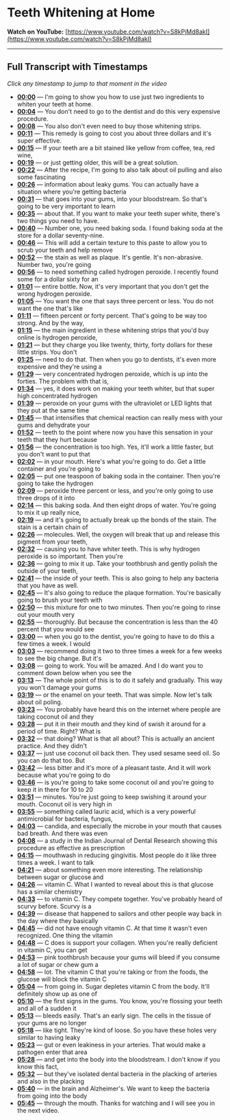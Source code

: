 # Teeth Whitening at Home

**Watch on YouTube:** [https://www.youtube.com/watch?v=S8kPjMd8akI](https://www.youtube.com/watch?v=S8kPjMd8akI)

---

## Full Transcript with Timestamps

*Click any timestamp to jump to that moment in the video*

- **[00:00](https://www.youtube.com/watch?v=S8kPjMd8akI&t=0s)** — I'm going to show you how to use just two ingredients to whiten your teeth at home.
- **[00:04](https://www.youtube.com/watch?v=S8kPjMd8akI&t=4s)** — You don't need to go to the dentist and do this very expensive procedure.
- **[00:08](https://www.youtube.com/watch?v=S8kPjMd8akI&t=8s)** — You also don't even need to buy those whitening strips.
- **[00:11](https://www.youtube.com/watch?v=S8kPjMd8akI&t=11s)** — This remedy is going to cost you about three dollars and it's super effective.
- **[00:15](https://www.youtube.com/watch?v=S8kPjMd8akI&t=15s)** — If your teeth are a bit stained like yellow from coffee, tea, red wine,
- **[00:19](https://www.youtube.com/watch?v=S8kPjMd8akI&t=19s)** — or just getting older, this will be a great solution.
- **[00:22](https://www.youtube.com/watch?v=S8kPjMd8akI&t=22s)** — After the recipe, I'm going to also talk about oil pulling and also some fascinating
- **[00:26](https://www.youtube.com/watch?v=S8kPjMd8akI&t=26s)** — information about leaky gums. You can actually have a situation where you're getting bacteria
- **[00:31](https://www.youtube.com/watch?v=S8kPjMd8akI&t=31s)** — that goes into your gums, into your bloodstream. So that's going to be very important to learn
- **[00:35](https://www.youtube.com/watch?v=S8kPjMd8akI&t=35s)** — about that. If you want to make your teeth super white, there's two things you need to have.
- **[00:40](https://www.youtube.com/watch?v=S8kPjMd8akI&t=40s)** — Number one, you need baking soda. I found baking soda at the store for a dollar seventy-nine.
- **[00:46](https://www.youtube.com/watch?v=S8kPjMd8akI&t=46s)** — This will add a certain texture to this paste to allow you to scrub your teeth and help remove
- **[00:52](https://www.youtube.com/watch?v=S8kPjMd8akI&t=52s)** — the stain as well as plaque. It's gentle. It's non-abrasive. Number two, you're going
- **[00:56](https://www.youtube.com/watch?v=S8kPjMd8akI&t=56s)** — to need something called hydrogen peroxide. I recently found some for a dollar sixty for an
- **[01:01](https://www.youtube.com/watch?v=S8kPjMd8akI&t=61s)** — entire bottle. Now, it's very important that you don't get the wrong hydrogen peroxide.
- **[01:05](https://www.youtube.com/watch?v=S8kPjMd8akI&t=65s)** — You want the one that says three percent or less. You do not want the one that's like
- **[01:11](https://www.youtube.com/watch?v=S8kPjMd8akI&t=71s)** — fifteen percent or forty percent. That's going to be way too strong. And by the way,
- **[01:15](https://www.youtube.com/watch?v=S8kPjMd8akI&t=75s)** — the main ingredient in these whitening strips that you'd buy online is hydrogen peroxide,
- **[01:21](https://www.youtube.com/watch?v=S8kPjMd8akI&t=81s)** — but they charge you like twenty, thirty, forty dollars for these little strips. You don't
- **[01:25](https://www.youtube.com/watch?v=S8kPjMd8akI&t=85s)** — need to do that. Then when you go to dentists, it's even more expensive and they're using a
- **[01:29](https://www.youtube.com/watch?v=S8kPjMd8akI&t=89s)** — very concentrated hydrogen peroxide, which is up into the forties. The problem with that is,
- **[01:34](https://www.youtube.com/watch?v=S8kPjMd8akI&t=94s)** — yes, it does work on making your teeth whiter, but that super high concentrated hydrogen
- **[01:39](https://www.youtube.com/watch?v=S8kPjMd8akI&t=99s)** — peroxide on your gums with the ultraviolet or LED lights that they put at the same time
- **[01:45](https://www.youtube.com/watch?v=S8kPjMd8akI&t=105s)** — that intensifies that chemical reaction can really mess with your gums and dehydrate your
- **[01:52](https://www.youtube.com/watch?v=S8kPjMd8akI&t=112s)** — teeth to the point where now you have this sensation in your teeth that they hurt because
- **[01:56](https://www.youtube.com/watch?v=S8kPjMd8akI&t=116s)** — the concentration is too high. Yes, it'll work a little faster, but you don't want to put that
- **[02:02](https://www.youtube.com/watch?v=S8kPjMd8akI&t=122s)** — in your mouth. Here's what you're going to do. Get a little container and you're going to
- **[02:05](https://www.youtube.com/watch?v=S8kPjMd8akI&t=125s)** — put one teaspoon of baking soda in the container. Then you're going to take the hydrogen
- **[02:09](https://www.youtube.com/watch?v=S8kPjMd8akI&t=129s)** — peroxide three percent or less, and you're only going to use three drops of it into
- **[02:14](https://www.youtube.com/watch?v=S8kPjMd8akI&t=134s)** — this baking soda. And then eight drops of water. You're going to mix it up really nice,
- **[02:19](https://www.youtube.com/watch?v=S8kPjMd8akI&t=139s)** — and it's going to actually break up the bonds of the stain. The stain is a certain chain of
- **[02:26](https://www.youtube.com/watch?v=S8kPjMd8akI&t=146s)** — molecules. Well, the oxygen will break that up and release this pigment from your teeth,
- **[02:32](https://www.youtube.com/watch?v=S8kPjMd8akI&t=152s)** — causing you to have whiter teeth. This is why hydrogen peroxide is so important. Then you're
- **[02:36](https://www.youtube.com/watch?v=S8kPjMd8akI&t=156s)** — going to mix it up. Take your toothbrush and gently polish the outside of your teeth,
- **[02:41](https://www.youtube.com/watch?v=S8kPjMd8akI&t=161s)** — the inside of your teeth. This is also going to help any bacteria that you have as well.
- **[02:45](https://www.youtube.com/watch?v=S8kPjMd8akI&t=165s)** — It's also going to reduce the plaque formation. You're basically going to brush your teeth with
- **[02:50](https://www.youtube.com/watch?v=S8kPjMd8akI&t=170s)** — this mixture for one to two minutes. Then you're going to rinse out your mouth very
- **[02:55](https://www.youtube.com/watch?v=S8kPjMd8akI&t=175s)** — thoroughly. But because the concentration is less than the 40 percent that you would see
- **[03:00](https://www.youtube.com/watch?v=S8kPjMd8akI&t=180s)** — when you go to the dentist, you're going to have to do this a few times a week. I would
- **[03:03](https://www.youtube.com/watch?v=S8kPjMd8akI&t=183s)** — recommend doing it two to three times a week for a few weeks to see the big change. But it's
- **[03:08](https://www.youtube.com/watch?v=S8kPjMd8akI&t=188s)** — going to work. You will be amazed. And I do want you to comment down below when you see the
- **[03:13](https://www.youtube.com/watch?v=S8kPjMd8akI&t=193s)** — The whole point of this is to do it safely and gradually. This way you won't damage your gums
- **[03:19](https://www.youtube.com/watch?v=S8kPjMd8akI&t=199s)** — or the enamel on your teeth. That was simple. Now let's talk about oil poling.
- **[03:23](https://www.youtube.com/watch?v=S8kPjMd8akI&t=203s)** — You probably have heard this on the internet where people are taking coconut oil and they
- **[03:28](https://www.youtube.com/watch?v=S8kPjMd8akI&t=208s)** — put it in their mouth and they kind of swish it around for a period of time. Right? What is
- **[03:32](https://www.youtube.com/watch?v=S8kPjMd8akI&t=212s)** — that doing? What is that all about? This is actually an ancient practice. And they didn't
- **[03:37](https://www.youtube.com/watch?v=S8kPjMd8akI&t=217s)** — just use coconut oil back then. They used sesame seed oil. So you can do that too. But
- **[03:42](https://www.youtube.com/watch?v=S8kPjMd8akI&t=222s)** — less bitter and it's more of a pleasant taste. And it will work because what you're going to do
- **[03:46](https://www.youtube.com/watch?v=S8kPjMd8akI&t=226s)** — is you're going to take some coconut oil and you're going to keep it in there for 10 to 20
- **[03:51](https://www.youtube.com/watch?v=S8kPjMd8akI&t=231s)** — minutes. You're just going to keep swishing it around your mouth. Coconut oil is very high in
- **[03:55](https://www.youtube.com/watch?v=S8kPjMd8akI&t=235s)** — something called lauric acid, which is a very powerful antimicrobial for bacteria, fungus,
- **[04:03](https://www.youtube.com/watch?v=S8kPjMd8akI&t=243s)** — candida, and especially the microbe in your mouth that causes bad breath. And there was even
- **[04:08](https://www.youtube.com/watch?v=S8kPjMd8akI&t=248s)** — a study in the Indian Journal of Dental Research showing this procedure as effective as prescription
- **[04:15](https://www.youtube.com/watch?v=S8kPjMd8akI&t=255s)** — mouthwash in reducing gingivitis. Most people do it like three times a week. I want to talk
- **[04:21](https://www.youtube.com/watch?v=S8kPjMd8akI&t=261s)** — about something even more interesting. The relationship between sugar or glucose and
- **[04:26](https://www.youtube.com/watch?v=S8kPjMd8akI&t=266s)** — vitamin C. What I wanted to reveal about this is that glucose has a similar chemistry
- **[04:33](https://www.youtube.com/watch?v=S8kPjMd8akI&t=273s)** — to vitamin C. They compete together. You've probably heard of scurvy before. Scurvy is a
- **[04:39](https://www.youtube.com/watch?v=S8kPjMd8akI&t=279s)** — disease that happened to sailors and other people way back in the day where they basically
- **[04:45](https://www.youtube.com/watch?v=S8kPjMd8akI&t=285s)** — did not have enough vitamin C. At that time it wasn't even recognized. One thing the vitamin
- **[04:48](https://www.youtube.com/watch?v=S8kPjMd8akI&t=288s)** — C does is support your collagen. When you're really deficient in vitamin C, you can get
- **[04:53](https://www.youtube.com/watch?v=S8kPjMd8akI&t=293s)** — pink toothbrush because your gums will bleed if you consume a lot of sugar or chew gum a
- **[04:58](https://www.youtube.com/watch?v=S8kPjMd8akI&t=298s)** — lot. The vitamin C that you're taking or from the foods, the glucose will block the vitamin C
- **[05:04](https://www.youtube.com/watch?v=S8kPjMd8akI&t=304s)** — from going in. Sugar depletes vitamin C from the body. It'll definitely show up as one of
- **[05:10](https://www.youtube.com/watch?v=S8kPjMd8akI&t=310s)** — the first signs in the gums. You know, you're flossing your teeth and all of a sudden it
- **[05:13](https://www.youtube.com/watch?v=S8kPjMd8akI&t=313s)** — bleeds easily. That's an early sign. The cells in the tissue of your gums are no longer
- **[05:18](https://www.youtube.com/watch?v=S8kPjMd8akI&t=318s)** — like tight. They're kind of loose. So you have these holes very similar to having leaky
- **[05:23](https://www.youtube.com/watch?v=S8kPjMd8akI&t=323s)** — gut or even leakiness in your arteries. That would make a pathogen enter that area
- **[05:28](https://www.youtube.com/watch?v=S8kPjMd8akI&t=328s)** — and get into the body into the bloodstream. I don't know if you know this fact,
- **[05:32](https://www.youtube.com/watch?v=S8kPjMd8akI&t=332s)** — but they've isolated dental bacteria in the placking of arteries and also in the placking
- **[05:40](https://www.youtube.com/watch?v=S8kPjMd8akI&t=340s)** — in the brain and Alzheimer's. We want to keep the bacteria from going into the body
- **[05:45](https://www.youtube.com/watch?v=S8kPjMd8akI&t=345s)** — through the mouth. Thanks for watching and I will see you in the next video.
